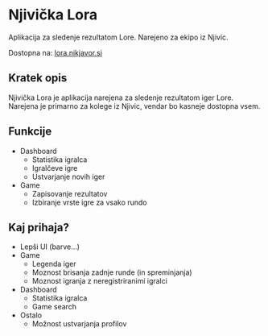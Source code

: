 # Njivička Lora
Aplikacija za sledenje rezultatom Lore.
Narejeno za ekipo iz Njivic.

Dostopna na: [lora.nikjavor.si][website]

## Kratek opis
Njivička Lora je aplikacija narejena za sledenje rezultatom iger Lore. Narejena je primarno za kolege iz Njivic, vendar bo kasneje dostopna vsem.

## Funkcije
- Dashboard
  - Statistika igralca
  - Igralčeve igre
  - Ustvarjanje novih iger
- Game
  - Zapisovanje rezultatov
  - Izbiranje vrste igre za vsako rundo
 
## Kaj prihaja?
- Lepši UI (barve...)
- Game
  - Legenda iger
  - Moznost brisanja zadnje runde (in spreminjanja)
  - Moznost igranja z neregistriranimi igralci
- Dashboard
  - Statistika igralca
  - Game search
- Ostalo
  - Možnost ustvarjanja profilov



[website]: https://lora.nikjavor.si
